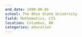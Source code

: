 ```yaml
---
end_date: 1998-06-01
school: The Ohio State University
field: Mathematics, CIS
location: Columbus, OH
categories: education
---
```

